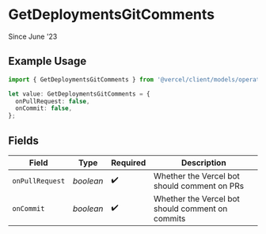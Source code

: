 # GetDeploymentsGitComments

Since June '23

## Example Usage

```typescript
import { GetDeploymentsGitComments } from '@vercel/client/models/operations';

let value: GetDeploymentsGitComments = {
  onPullRequest: false,
  onCommit: false,
};
```

## Fields

| Field           | Type      | Required           | Description                                      |
| --------------- | --------- | ------------------ | ------------------------------------------------ |
| `onPullRequest` | _boolean_ | :heavy_check_mark: | Whether the Vercel bot should comment on PRs     |
| `onCommit`      | _boolean_ | :heavy_check_mark: | Whether the Vercel bot should comment on commits |
